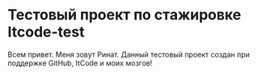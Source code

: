 # Тестовый проект по стажировке Itcode-test
Всем привет. Меня зовут Ринат. Данный тестовый проект создан при поддержке GitHub, ItCode и моих мозгов!
